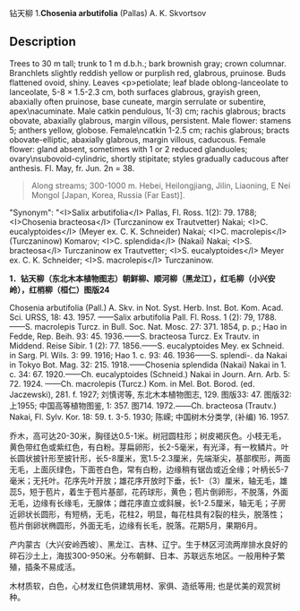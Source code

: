 钻天柳
1.**Chosenia arbutifolia** (Pallas) A. K. Skvortsov

## Description
Trees to 30 m tall; trunk to 1 m d.b.h.; bark brownish gray; crown columnar. Branchlets slightly reddish yellow or purplish red, glabrous, pruinose. Buds flattened ovoid, shiny. Leaves &lt;p&gt;petiolate; leaf blade oblong-lanceolate to lanceolate, 5-8 × 1.5-2.3 cm, both surfaces glabrous, grayish green, abaxially often pruinose, base cuneate, margin serrulate or subentire, apex\nacuminate. Male catkin pendulous, 1(-3) cm; rachis glabrous; bracts obovate, abaxially glabrous, margin villous, persistent. Male flower: stamens 5; anthers yellow, globose. Female\ncatkin 1-2.5 cm; rachis glabrous; bracts obovate-elliptic, abaxially glabrous, margin villous, caducous. Female flower: gland absent, sometimes with 1 or 2 reduced glanduoles; ovary\nsubovoid-cylindric, shortly stipitate; styles gradually caducous after anthesis. Fl. May, fr. Jun. 2n = 38.


> Along streams; 300-1000 m. Hebei, Heilongjiang, Jilin, Liaoning, E Nei Mongol [Japan, Korea, Russia (Far East)].

  "Synonym": "&lt;I&gt;Salix arbutifolia&lt;/I&gt; Pallas, Fl. Ross. 1(2): 79. 1788; &lt;I&gt;Chosenia bracteosa&lt;/I&gt; (Turczaninow ex Trautvetter) Nakai; &lt;I&gt;C. eucalyptoides&lt;/I&gt; (Meyer ex. C. K. Schneider) Nakai; &lt;I&gt;C. macrolepis&lt;/I&gt; (Turczaninow) Komarov; &lt;I&gt;C. splendida&lt;/I&gt; (Nakai) Nakai; &lt;I&gt;S. bracteosa&lt;/I&gt; Turczaninow ex Trautvetter; &lt;I&gt;S. eucalyptoides&lt;/I&gt; Meyer ex. C. K. Schneider; &lt;I&gt;S. macrolepis&lt;/I&gt; Turczaninow.

**1．钻天柳（东北木本植物图志）朝鲜柳、顺河柳（黑龙江），红毛柳（小兴安岭），红梢柳（桓仁）图版24**

Chosenia arbutifolia (Pall.) A. Skv. in Not. Syst. Herb. Inst. Bot. Kom. Acad. Sci. URSS, 18: 43. 1957. ——Salix arbutifolia Pall. Fl. Ross. 1 (2): 79, 1788.——S. macrolepis Turcz. in Bull. Soc. Nat. Mosc. 27: 371. 1854, p. p.; Hao in Fedde, Rep. Beih. 93: 45. 1936.——S. bracteosa Turcz. Ex Trautv. in Middend. Reise Sibir. 1 (2): 77. 1856.——S. eucalyptoides Mey. ex Schneid. in Sarg. Pl. Wils. 3: 99. 1916; Hao 1. c. 93: 46. 1936——S. splendi-. da Nakai in Tokyo Bot. Mag. 32: 215. 1918.——Chosenia splendida (Nakai) Nakai in 1. c. 34: 67. 1920.——Ch. eucalyptoides (Schneid.) Nakai in Journ. Arn. Arb. 5: 72. 1924. ——Ch. macrolepis (Turcz.) Kom. in Mel. Bot. Borod. (ed. Jaczewski), 281. f. 1927; 刘慎谔等, 东北木本植物图志, 129. 图版33: 47. 图版32:上1955; 中国高等植物图鉴, 1: 357. 图714. 1972.——Ch. bracteosa (Trautv.) Nakai, Fl. Sylv. Kor. 18: 59. t. 3-5. 1930; 陈嵘; 中国树木分类学, (补编) 16. 1957.

乔木，高可达20-30米，胸径达0.5-1米。树冠圆柱形；树皮褐灰色。小枝无毛，黄色带红色或紫红色，有白粉。芽扁卵形，长2-5毫米，有光泽，有一枚鳞片。叶长圆状披针形至披针形，长5-8厘米，宽1.5-2.3厘米，先端渐尖，基部楔形，两面无毛，上面灰绿色，下面苍白色，常有白粉，边缘稍有锯齿或近全缘；叶柄长5-7毫米；无托叶。花序先叶开放；雄花序开放时下垂，长1-（3）厘米，轴无毛，雄蕊5，短于苞片，着生于苞片基部，花药球形，黄色；苞片倒卵形，不脱落，外面无毛，边缘有长缘毛，无腺体；雌花序直立或斜展，长1-2.5厘米，轴无毛；子房近卵状长圆形，有短柄，无毛，花柱2，明显，每花柱具有2裂的柱头，脱落性；苞片倒卵状椭圆形，外面无毛，边缘有长毛，脱落。花期5月，果期6月。

产内蒙古（大兴安岭西坡）、黑龙江、吉林、辽宁。生于林区河流两岸排水良好的碎石沙土上，海拔300-950米。分布朝鲜、日本、苏联远东地区。一般用种子繁殖，插条不易成活。

木材质软，白色，心材发红色供建筑用材、家俱、造纸等用; 也是优美的观赏树种。
